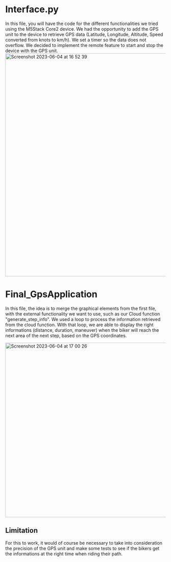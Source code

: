  # Interface.py
 In this file, you will have the code for the different functionalities we tried using the M5Stack Core2 device. We had the opportunity to add the GPS unit to the device to retrieve GPS data (Latitude, Longitude, Altitude, Speed converted from knots to km/h). We set a timer so the data does not overflow. We decided to implement the remote feature to start and stop the device with the GPS unit.
 <img width="699" alt="Screenshot 2023-06-04 at 16 52 39" src="https://github.com/Srivathshan-Paramalingam-0505/CAA2023_UNIL_Microsoft/assets/83650518/2b871107-54f6-460b-973d-b8c30701d10a">



# Final_GpsApplication
In this file, the idea is to merge the graphical elements from the first file, with the external functionality we want to use, such as our Cloud function "generate_step_info".
We used a loop to process the information retrieved from the cloud function. With that loop, we are able to display the right informations (distance, duration, maneuver) when the biker will reach the next area of the next step, based on the GPS coordinates.

<img width="547" alt="Screenshot 2023-06-04 at 17 00 26" src="https://github.com/Srivathshan-Paramalingam-0505/CAA2023_UNIL_Microsoft/assets/83650518/54bd7353-000a-4900-9b6f-2a92b0b0e2f5">


## Limitation
For this to work, it would of course be necessary to take into consideration the precision of the GPS unit and make some tests to see if the bikers get the informations at the right time when riding their path.

